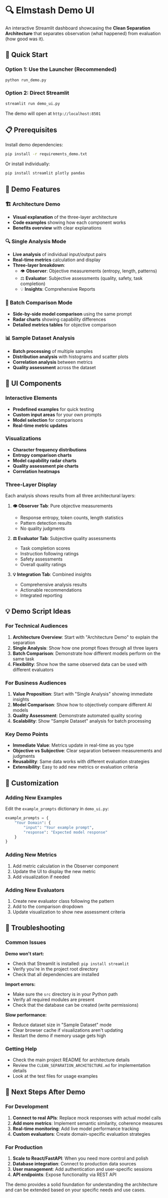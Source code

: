 # 🔍 Elmstash Demo UI

An interactive Streamlit dashboard showcasing the **Clean Separation Architecture** that separates observation (what happened) from evaluation (how good was it).

## 🚀 Quick Start

### Option 1: Use the Launcher (Recommended)
```bash
python run_demo.py
```

### Option 2: Direct Streamlit
```bash
streamlit run demo_ui.py
```

The demo will open at `http://localhost:8501`

## 📋 Prerequisites

Install demo dependencies:
```bash
pip install -r requirements_demo.txt
```

Or install individually:
```bash
pip install streamlit plotly pandas
```

## 🎯 Demo Features

### 🏗️ Architecture Demo
- **Visual explanation** of the three-layer architecture
- **Code examples** showing how each component works
- **Benefits overview** with clear explanations

### 🔍 Single Analysis Mode
- **Live analysis** of individual input/output pairs
- **Real-time metrics** calculation and display
- **Three-layer breakdown**:
  - 👁️ **Observer**: Objective measurements (entropy, length, patterns)
  - ⚖️ **Evaluator**: Subjective assessments (quality, safety, task completion)
  - 💡 **Insights**: Comprehensive Reports

### 🔄 Batch Comparison Mode
- **Side-by-side model comparison** using the same prompt
- **Radar charts** showing capability differences
- **Detailed metrics tables** for objective comparison

### 📊 Sample Dataset Analysis
- **Batch processing** of multiple samples
- **Distribution analysis** with histograms and scatter plots
- **Correlation analysis** between metrics
- **Quality assessment** across the dataset

## 🎨 UI Components

### Interactive Elements
- **Predefined examples** for quick testing
- **Custom input areas** for your own prompts
- **Model selection** for comparisons
- **Real-time metric updates**

### Visualizations
- **Character frequency distributions**
- **Entropy comparison charts**
- **Model capability radar charts**
- **Quality assessment pie charts**
- **Correlation heatmaps**

### Three-Layer Display
Each analysis shows results from all three architectural layers:

1. **👁️ Observer Tab**: Pure objective measurements
   - Response entropy, token counts, length statistics
   - Pattern detection results
   - No quality judgments

2. **⚖️ Evaluator Tab**: Subjective quality assessments
   - Task completion scores
   - Instruction following ratings
   - Safety assessments
   - Overall quality ratings

3. **💡 Integration Tab**: Combined insights
   - Comprehensive analysis results
   - Actionable recommendations
   - Integrated reporting

## 💡 Demo Script Ideas

### For Technical Audiences
1. **Architecture Overview**: Start with "Architecture Demo" to explain the separation
2. **Single Analysis**: Show how one prompt flows through all three layers
3. **Batch Comparison**: Demonstrate how different models perform on the same task
4. **Flexibility**: Show how the same observed data can be used with different evaluators

### For Business Audiences
1. **Value Proposition**: Start with "Single Analysis" showing immediate insights
2. **Model Comparison**: Show how to objectively compare different AI models
3. **Quality Assessment**: Demonstrate automated quality scoring
4. **Scalability**: Show "Sample Dataset" analysis for batch processing

### Key Demo Points
- **Immediate Value**: Metrics update in real-time as you type
- **Objective vs Subjective**: Clear separation between measurements and judgments
- **Reusability**: Same data works with different evaluation strategies
- **Extensibility**: Easy to add new metrics or evaluation criteria

## 🔧 Customization

### Adding New Examples
Edit the `example_prompts` dictionary in `demo_ui.py`:
```python
example_prompts = {
    "Your Domain": {
        "input": "Your example prompt",
        "response": "Expected model response"
    }
}
```

### Adding New Metrics
1. Add metric calculation in the Observer component
2. Update the UI to display the new metric
3. Add visualization if needed

### Adding New Evaluators
1. Create new evaluator class following the pattern
2. Add to the comparison dropdown
3. Update visualization to show new assessment criteria

## 🐛 Troubleshooting

### Common Issues

**Demo won't start:**
- Check that Streamlit is installed: `pip install streamlit`
- Verify you're in the project root directory
- Check that all dependencies are installed

**Import errors:**
- Make sure the `src` directory is in your Python path
- Verify all required modules are present
- Check that the database can be created (write permissions)

**Slow performance:**
- Reduce dataset size in "Sample Dataset" mode
- Clear browser cache if visualizations aren't updating
- Restart the demo if memory usage gets high

### Getting Help
- Check the main project README for architecture details
- Review the `CLEAN_SEPARATION_ARCHITECTURE.md` for implementation details
- Look at the test files for usage examples

## 🎯 Next Steps After Demo

### For Development
1. **Connect to real APIs**: Replace mock responses with actual model calls
2. **Add more metrics**: Implement semantic similarity, coherence measures
3. **Real-time monitoring**: Add live model performance tracking
4. **Custom evaluators**: Create domain-specific evaluation strategies

### For Production
1. **Scale to React/FastAPI**: When you need more control and polish
2. **Database integration**: Connect to production data sources
3. **User management**: Add authentication and user-specific sessions
4. **API endpoints**: Expose functionality via REST API

The demo provides a solid foundation for understanding the architecture and can be extended based on your specific needs and use cases.